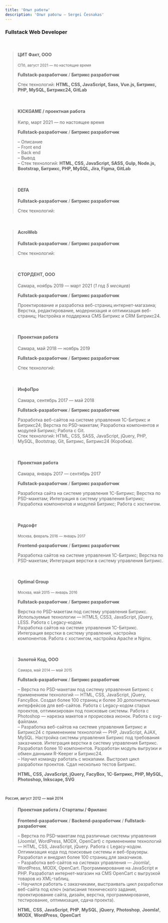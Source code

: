 ```yaml
---
title: 'Опыт работы'
description: 'Опыт работы — Sergei Česnakas'
---
```


### Fullstack Web Developer

<br>

> #### ЦИТ Факт, ООО
> <!--<small>fact.digital</small>-->
> <small>СПб, август 2021 — по настоящие время</small>
> 
> **Fullstack-разработчик** / **Битрикс разработчик**
> 
> Стек технологий: **HTML, CSS, JavaScript, Sass, Vue.js, Битрикс, PHP, MySQL, Битрикс24, GitLab**

<br>

> #### KICKGAME / проектная работа
> Кипр, март 2021 — по настоящее время
> 
> **Fullstack-разработчик** / **Битрикс разработчик**
> 
> – Описание\
> – Front end\
> – Back end\
> – Вывод\
> – Стек технологий: **HTML, CSS, JavaScript, SASS, Gulp, Node.js, Bootstrap, Битрикс, PHP, MySQL, Jira, Figma, GitLab**  

<br>

> #### DEFA
> 
> **Fullstack-разработчик** / **Битрикс разработчик**
> 
> Стек технологий: 

<br>

> #### AcroWeb
> 
> **Fullstack-разработчик** / **Битрикс разработчик**
> 
> Стек технологий: 

<br>

> #### СТОРДЕНТ, ООО
> Самара, ноябрь 2019 — март 2021 (*1 год 5 месяцев*)
> 
> **Fullstack-разработчик** / **Битрикс разработчик**
> 
> Проектирование и разработка веб-страниц интернет-магазина; Верстка, редактирование, модернизация и оптимизация веб-страниц; Настройка и поддержка CMS Битрикс и CRM Битрикс24.

<br>

> #### Проектная работа
> Самара, май 2018 — ноябрь 2019
> 
> **Fullstack-разработчик** / **Битрикс разработчик**
> 
> Стек технологий:

<br>

> #### ИнфоПро
> Самара, сентябрь 2017 — май 2018
> 
> **Fullstack-разработчик** / **Битрикс разработчик**
> 
> Разработка веб-сайтов на системе управления 1С-Битрикс и Битрикс24; Верстка по PSD-макетам; Разработка компонентов и модулей Битрикс; Работа с Git.\
> Стек технологий: HTML, CSS, SASS, JavaScript, jQuery, PHP, MySQL, Bootstrap, Git, Битрикс, Битрикс24 (Коробка).

<br>

> #### Проектная работа
> Самара, январь 2017 — сентябрь 2017
> 
> **Fullstack-разработчик** / **Битрикс разработчик**
> 
> Разработка сайта на системе управления 1С-Битрикс; Верстка по PSD-макетам; Интеграция в систему управления Битрикс; Разработка компонентов и модулей Битрикс; Работа с хостингом.

<br>

> #### Редсофт
> <small>Москва, февраль 2016 — январь 2017</small>
> 
> **Frontend-разработчик** / **Битрикс разработчик**
> 
> Разработка сайтов на системе управления 1С-Битрикс; Верстка по PSD-макетам; Интеграция верстки в систему управления Битрикс.

<br>

> #### Optimal Group
> <small>Москва, май 2015 — январь 2016 <!--()--></small>
> 
> **Fullstack-разработчик** / **Битрикс разработчик**
> 
> Верстка по PSD-макетам под систему управления Битрикс. Используемые технологии — HTML5, CSS3, JavaScript, jQuery, LESS. Работа с Legacy-кодом.\
> Разработка сайтов на системе управления 1С-Битрикс. Интеграция верстки в систему управления, настройка компонентов. Работа с хостингом, настройка Apache и Nginx.

<br>

> #### Золотой Код, ООО
> <!--<small>zolotoykod.ru</small>-->
> <small>Самара, май 2014 — май 2015 <!--(1 год 1 месяц)--></small>
> 
> **Fullstack-разработчик** / **Битрикс разработчик**
>
> – Верстка по PSD-макетам под систему управления Битрикс с применением технологий — HTML, CSS, JavaScript, jQuery, FancyBox. Создал более 100 страниц и более 30 дополнительных интерфейсов для веб-сайтов. Работа с Legacy-кодом старых проектов, оптимизирован под поисковые системы. Работа с Photoshop — нарезка макетов и прорисовка иконок. Работа с svg-файлами.\
> – Разработка веб-сайтов на системе управления Битрикс и Битрикс24 с применением технологий — PHP, JavaScript, AJAX, MySQL. Настройка системы управления Битрикс под требования заказчиков. Интеграция верстки в систему управления Битрикс. Разработал более 10 компонентов. Разработан модуль выгрузки и обмен данными R-Keeper и Битрикс24.\
> – Научил команду работать с мокапами. Выстроил цикл разработки проектов. Сдал несколько тестов Битрикс.
>
> **HTML, CSS, JavaScript, jQuery, FacyBox, 1С-Битрикс, PHP, MySQL, Photoshop, Inkscape, SVG**

<br>

<small>Россия, август 2012 — май 2014 <!--(2 года 2 месяца)--></small>
> #### Проектная работа / Стартапы / Фриланс
> 
> **Frontend-разработчик** / **Backend-разработчик** / **Fullstack-разработчик**
>
> – Верстка по PSD-макетам под различные системы управления (Joomla!, WordPress, MODX, OpenCart) с применением технологий — HTML, CSS, JavaScript, jQuery. Работа с Legacy-кодом. Оптимизация кода под поисковые системы и веб-браузеры. Разработал и внедрил более 100 страниц для заказчиков.\
> – Разработка веб-сайтов на системах управления — Joomla!, WordPress, MODX, OpenCart. Программирование на JavaScript и PHP. Разработал интернет-магазин на CMS OpenCart с выгрузкой товаров из XML-таблиц.\
> – Научился работать с заказчиками, выстраивать цикл разработки веб-сайта под ключ (написания технического задания, проектирование сайта, дизайн, верстка, программирование, тестирование, оптимизация, сдача проекта).
>
> **HTML**, **CSS**, **JavaScript**, **PHP**, **MySQL**, **jQuery**, **Photoshop**, **Joomla!**, **MODX**, **WordPress**, **OpenCart**

<br><br><br>
